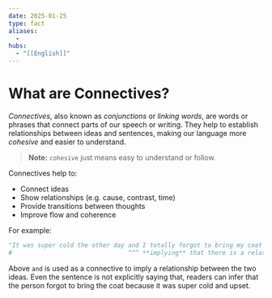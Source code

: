 ```yaml
---
date: 2025-01-25
type: fact
aliases:
  -
hubs:
  - "[[English]]"
---
```


# What are Connectives?

*Connectives*, also known as *conjunctions* or *linking words*, are words or phrases that connect parts of our speech or writing. They help to establish relationships between ideas and sentences, making our language more *cohesive* and easier to understand.

> **Note:** `cohesive` just means easy to understand or follow.

Connectives help to:
- Connect ideas
- Show relationships (e.g. cause, contrast, time)
- Provide transitions between thoughts
- Improve flow and coherence

For example:
```py
"It was super cold the other day and I totally forgot to bring my coat to work."
#                                ^^^ **implying** that there is a relationship between the two ideas.
```

Above `and` is used as a connective to imply a relationship between the two ideas. Even the sentence is not explicitly saying that, readers can infer that the person forgot to bring the coat because it was super cold and upset.
